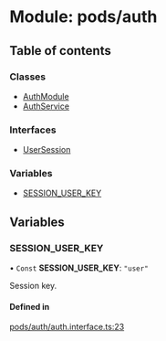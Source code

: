 # Module: pods/auth

## Table of contents

### Classes

- [AuthModule](../classes/pods_auth.AuthModule.md)
- [AuthService](../classes/pods_auth.AuthService.md)

### Interfaces

- [UserSession](../interfaces/pods_auth.UserSession.md)

### Variables

- [SESSION_USER_KEY](pods_auth.md#session_user_key)

## Variables

### <a id="session_user_key" name="session_user_key"></a> SESSION_USER_KEY

• `Const` **SESSION_USER_KEY**: `"user"`

Session key.

#### Defined in

[pods/auth/auth.interface.ts:23](https://github.com/brickdoc/brickdoc/blob/master/apps/server-api/src/pods/auth/auth.interface.ts#L23)
